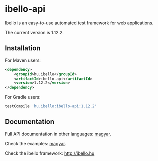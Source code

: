# ibello-api
Ibello is an easy-to-use automated test framework for web applications.

The current version is 1.12.2.

## Installation

For Maven users:

```xml
<dependency>
    <groupId>hu.ibello</groupId>
    <artifactId>ibello-api</artifactId>
    <version>1.12.2</version>
</dependency>
```

For Gradle users:

```groovy
testCompile 'hu.ibello:ibello-api:1.12.2'
```

## Documentation

Full API documentation in other languages: [magyar](documentation/API.hu.md).

Check the examples: [magyar](documentation/EXAMPLES.hu.md).

Check the ibello framework: http://ibello.hu

